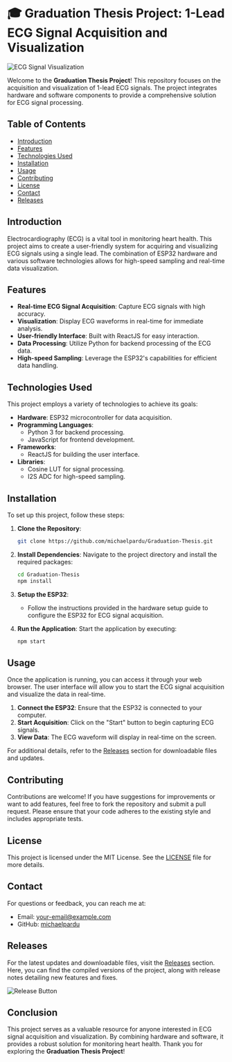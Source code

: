 # 🎓 Graduation Thesis Project: 1-Lead ECG Signal Acquisition and Visualization

![ECG Signal Visualization](https://img.shields.io/badge/ECG%20Signal%20Visualization-Project-brightgreen)

Welcome to the **Graduation Thesis Project**! This repository focuses on the acquisition and visualization of 1-lead ECG signals. The project integrates hardware and software components to provide a comprehensive solution for ECG signal processing.

## Table of Contents

- [Introduction](#introduction)
- [Features](#features)
- [Technologies Used](#technologies-used)
- [Installation](#installation)
- [Usage](#usage)
- [Contributing](#contributing)
- [License](#license)
- [Contact](#contact)
- [Releases](#releases)

## Introduction

Electrocardiography (ECG) is a vital tool in monitoring heart health. This project aims to create a user-friendly system for acquiring and visualizing ECG signals using a single lead. The combination of ESP32 hardware and various software technologies allows for high-speed sampling and real-time data visualization.

## Features

- **Real-time ECG Signal Acquisition**: Capture ECG signals with high accuracy.
- **Visualization**: Display ECG waveforms in real-time for immediate analysis.
- **User-friendly Interface**: Built with ReactJS for easy interaction.
- **Data Processing**: Utilize Python for backend processing of the ECG data.
- **High-speed Sampling**: Leverage the ESP32's capabilities for efficient data handling.

## Technologies Used

This project employs a variety of technologies to achieve its goals:

- **Hardware**: ESP32 microcontroller for data acquisition.
- **Programming Languages**: 
  - Python 3 for backend processing.
  - JavaScript for frontend development.
- **Frameworks**: 
  - ReactJS for building the user interface.
- **Libraries**: 
  - Cosine LUT for signal processing.
  - I2S ADC for high-speed sampling.

## Installation

To set up this project, follow these steps:

1. **Clone the Repository**:
   ```bash
   git clone https://github.com/michaelpardu/Graduation-Thesis.git
   ```

2. **Install Dependencies**:
   Navigate to the project directory and install the required packages:
   ```bash
   cd Graduation-Thesis
   npm install
   ```

3. **Setup the ESP32**:
   - Follow the instructions provided in the hardware setup guide to configure the ESP32 for ECG signal acquisition.

4. **Run the Application**:
   Start the application by executing:
   ```bash
   npm start
   ```

## Usage

Once the application is running, you can access it through your web browser. The user interface will allow you to start the ECG signal acquisition and visualize the data in real-time.

1. **Connect the ESP32**: Ensure that the ESP32 is connected to your computer.
2. **Start Acquisition**: Click on the "Start" button to begin capturing ECG signals.
3. **View Data**: The ECG waveform will display in real-time on the screen.

For additional details, refer to the [Releases](https://github.com/michaelpardu/Graduation-Thesis/releases) section for downloadable files and updates.

## Contributing

Contributions are welcome! If you have suggestions for improvements or want to add features, feel free to fork the repository and submit a pull request. Please ensure that your code adheres to the existing style and includes appropriate tests.

## License

This project is licensed under the MIT License. See the [LICENSE](LICENSE) file for more details.

## Contact

For questions or feedback, you can reach me at:

- Email: [your-email@example.com](mailto:your-email@example.com)
- GitHub: [michaelpardu](https://github.com/michaelpardu)

## Releases

For the latest updates and downloadable files, visit the [Releases](https://github.com/michaelpardu/Graduation-Thesis/releases) section. Here, you can find the compiled versions of the project, along with release notes detailing new features and fixes.

![Release Button](https://img.shields.io/badge/Download%20Releases-Click%20Here-blue)

## Conclusion

This project serves as a valuable resource for anyone interested in ECG signal acquisition and visualization. By combining hardware and software, it provides a robust solution for monitoring heart health. Thank you for exploring the **Graduation Thesis Project**!